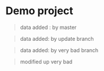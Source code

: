 # Demo project

> data added : by master

> data added: by update branch

> data added: by very bad branch

> modified up very bad
